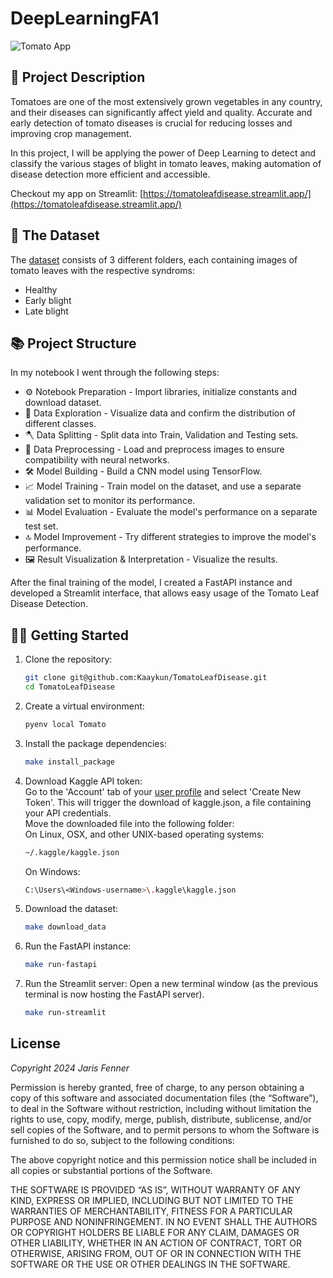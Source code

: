 # DeepLearningFA1
![Tomato App](streamlit/TomatoLeafDiseaseDetection.png)

## 🎯 Project Description ##
Tomatoes are one of the most extensively grown vegetables in any country, and their diseases can significantly affect yield and quality. Accurate and early detection of tomato diseases is crucial for reducing losses and improving crop management.

In this project, I will be applying the power of Deep Learning to detect and classify the various stages of blight in tomato leaves, making automation of disease detection more efficient and accessible.

Checkout my app on Streamlit:
[https://tomatoleafdisease.streamlit.app/](https://tomatoleafdisease.streamlit.app/)

## 📃 The Dataset ## 
The [dataset](https://www.kaggle.com/datasets/charuchaudhry/plantvillage-tomato-leaf-dataset/data) consists of 3 different folders, each containing images of tomato leaves with the respective syndroms:

- Healthy
- Early blight
- Late blight
  
## 📚 Project Structure ##
In my notebook I went through the following steps:
- ⚙️ Notebook Preparation - Import libraries, initialize constants and download dataset.
- 🔎 Data Exploration - Visualize data and confirm the distribution of different classes.
- 🪓 Data Splitting - Split data into Train, Validation and Testing sets.
- 🧹 Data Preprocessing - Load and preprocess images to ensure compatibility with neural networks.
- 🛠️ Model Building - Build a CNN model using TensorFlow.
- 📈 Model Training - Train model on the dataset, and use a separate validation set to monitor its performance.
- 📊 Model Evaluation - Evaluate the model's performance on a separate test set.
- 🔝 Model Improvement - Try different strategies to improve the model's performance.
- 🖼️ Result Visualization & Interpretation - Visualize the results.

After the final training of the model, I created a FastAPI instance and developed a Streamlit interface, that allows easy usage of the Tomato Leaf Disease Detection.

## 👨‍💻 Getting Started ## 
1. Clone the repository:
   ```bash
   git clone git@github.com:Kaaykun/TomatoLeafDisease.git
   cd TomatoLeafDisease
2. Create a virtual environment:
   ```bash
   pyenv local Tomato
3. Install the package dependencies:
   ```bash
   make install_package
4. Download Kaggle API token:<br>
   Go to the 'Account' tab of your [user profile](https://www.kaggle.com/settings/account) and select 'Create New Token'. This will trigger the download of kaggle.json, a file containing your API credentials.<br>
   Move the downloaded file into the following folder:<br>
   On Linux, OSX, and other UNIX-based operating systems:
   ```bash
   ~/.kaggle/kaggle.json
   ```
   On Windows:
   ```bash
   C:\Users\<Windows-username>\.kaggle\kaggle.json
   ```
5. Download the dataset:
   ```bash
   make download_data
6. Run the FastAPI instance:
   ```bash
   make run-fastapi
7. Run the Streamlit server:
   Open a new terminal window (as the previous terminal is now hosting the FastAPI server).
   ```bash
   make run-streamlit

## License
*Copyright 2024 Jaris Fenner*

Permission is hereby granted, free of charge, to any person obtaining a copy of this software and associated documentation files (the “Software”), to deal in the Software without restriction, including without limitation the rights to use, copy, modify, merge, publish, distribute, sublicense, and/or sell copies of the Software, and to permit persons to whom the Software is furnished to do so, subject to the following conditions:

The above copyright notice and this permission notice shall be included in all copies or substantial portions of the Software.

THE SOFTWARE IS PROVIDED “AS IS”, WITHOUT WARRANTY OF ANY KIND, EXPRESS OR IMPLIED, INCLUDING BUT NOT LIMITED TO THE WARRANTIES OF MERCHANTABILITY, FITNESS FOR A PARTICULAR PURPOSE AND NONINFRINGEMENT. IN NO EVENT SHALL THE AUTHORS OR COPYRIGHT HOLDERS BE LIABLE FOR ANY CLAIM, DAMAGES OR OTHER LIABILITY, WHETHER IN AN ACTION OF CONTRACT, TORT OR OTHERWISE, ARISING FROM, OUT OF OR IN CONNECTION WITH THE SOFTWARE OR THE USE OR OTHER DEALINGS IN THE SOFTWARE.
